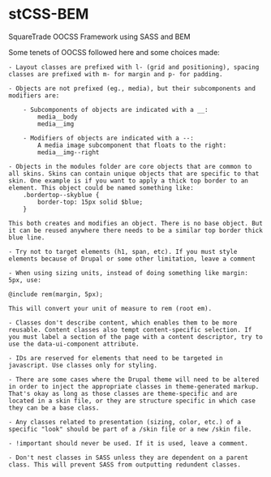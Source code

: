 stCSS-BEM
=========

SquareTrade OOCSS Framework using SASS and BEM

Some tenets of OOCSS followed here and some choices made:

    - Layout classes are prefixed with l- (grid and positioning), spacing classes are prefixed with m- for margin and p- for padding.

    - Objects are not prefixed (eg., media), but their subcomponents and modifiers are:

        - Subcomponents of objects are indicated with a __:
            media__body
            media__img

        - Modifiers of objects are indicated with a --:
            A media image subcomponent that floats to the right:
            media__img--right

    - Objects in the modules folder are core objects that are common to all skins. Skins can contain unique objects that are specific to that skin. One example is if you want to apply a thick top border to an element. This object could be named something like: 
        .bordertop--skyblue {
            border-top: 15px solid $blue;
        }

    This both creates and modifies an object. There is no base object. But it can be reused anywhere there needs to be a similar top border thick blue line.

    - Try not to target elements (h1, span, etc). If you must style elements because of Drupal or some other limitation, leave a comment

    - When using sizing units, instead of doing something like margin: 5px, use:

    @include rem(margin, 5px);

    This will convert your unit of measure to rem (root em).

    - Classes don't describe content, which enables them to be more reusable. Content classes also tempt content-specific selection. If you must label a section of the page with a content descriptor, try to use the data-ui-component attribute.

    - IDs are reserved for elements that need to be targeted in javascript. Use classes only for styling.

    - There are some cases where the Drupal theme will need to be altered in order to inject the appropriate classes in theme-generated markup. That's okay as long as those classes are theme-specific and are located in a skin file, or they are structure specific in which case they can be a base class.

    - Any classes related to presentation (sizing, color, etc.) of a specific "look" should be part of a /skin file or a new /skin file.

    - !important should never be used. If it is used, leave a comment.

    - Don't nest classes in SASS unless they are dependent on a parent class. This will prevent SASS from outputting redundent classes.